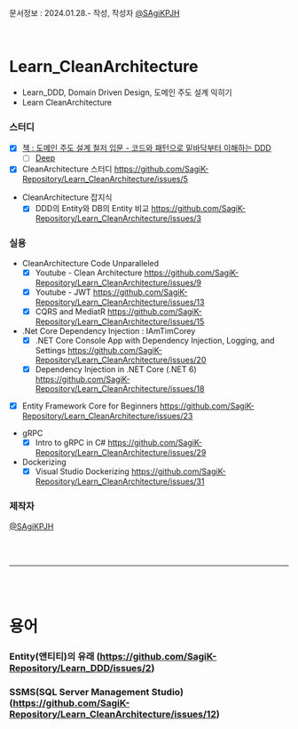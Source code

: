 문서정보 : 2024.01.28.- 작성, 작성자 [@SAgiKPJH](https://github.com/SAgiKPJH)

<br>

# Learn_CleanArchitecture
- Learn_DDD, Domain Driven Design, 도메인 주도 설계 익히기
- Learn CleanArchitecture

### 스터디
- [x] [책 : 도메인 주도 설계 철저 입문 - 코드와 패턴으로 밑바닥부터 이해하는 DDD](https://github.com/SagiK-Repository/Learn_CleanArchitecture/issues/1)
  - [ ] [Deep](https://github.com/SagiK-Repository/Learn_CleanArchitecture/issues/4)
- [x] CleanArchitecture 스터디 https://github.com/SagiK-Repository/Learn_CleanArchitecture/issues/5
- CleanArchitecture 잡지식
  - [x] DDD의 Entity와 DB의 Entity 비교 https://github.com/SagiK-Repository/Learn_CleanArchitecture/issues/3

### 실용
- CleanArchitecture Code Unparalleled
  - [x] Youtube - Clean Architecture https://github.com/SagiK-Repository/Learn_CleanArchitecture/issues/9
  - [x] Youtube - JWT https://github.com/SagiK-Repository/Learn_CleanArchitecture/issues/13
  - [x] CQRS and MediatR https://github.com/SagiK-Repository/Learn_CleanArchitecture/issues/15
- .Net Core Dependency Injection : IAmTimCorey
  - [x] .NET Core Console App with Dependency Injection, Logging, and Settings https://github.com/SagiK-Repository/Learn_CleanArchitecture/issues/20
  - [x] Dependency Injection in .NET Core (.NET 6) https://github.com/SagiK-Repository/Learn_CleanArchitecture/issues/18
- [x] Entity Framework Core for Beginners https://github.com/SagiK-Repository/Learn_CleanArchitecture/issues/23
- gRPC
  - [x] Intro to gRPC in C# https://github.com/SagiK-Repository/Learn_CleanArchitecture/issues/29
- Dockerizing
  - [x] Visual Studio Dockerizing https://github.com/SagiK-Repository/Learn_CleanArchitecture/issues/31

### 제작자
[@SAgiKPJH](https://github.com/SAgiKPJH)

<br><br>

---

<br><br>

# 용어
### Entity(앤티티)의 유래 (https://github.com/SagiK-Repository/Learn_DDD/issues/2)
### SSMS(SQL Server Management Studio) (https://github.com/SagiK-Repository/Learn_CleanArchitecture/issues/12)


